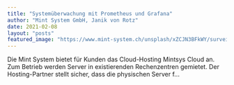 ```yaml
---
title: "Systemüberwachung mit Prometheus und Grafana"
author: "Mint System GmbH, Janik von Rotz"
date: 2021-02-08
layout: "posts"
featured_image: "https://www.mint-system.ch/unsplash/xZCJN3BFkWY/surveillance.jpe"
---
```


Die Mint System bietet für Kunden das Cloud-Hosting Mintsys Cloud an. Zum Betrieb werden Server in existierenden Rechenzentren gemietet. Der Hosting-Partner stellt sicher, dass die physischen Server f...


